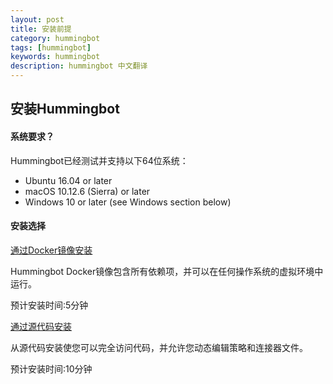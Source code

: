 ```yaml
---
layout: post
title: 安装前提
category: hummingbot
tags: [hummingbot]
keywords: hummingbot
description: hummingbot 中文翻译
---
```


## 安装Hummingbot

#### 系统要求？

Hummingbot已经测试并支持以下64位系统：

- Ubuntu 16.04 or later
- macOS 10.12.6 (Sierra) or later
- Windows 10 or later (see Windows section below)

#### 安装选择

[通过Docker镜像安装](https://docs.hummingbot.io/installation/docker)

Hummingbot Docker镜像包含所有依赖项，并可以在任何操作系统的虚拟环境中运行。

预计安装时间:5分钟

[通过源代码安装](https://docs.hummingbot.io/installation/source)

从源代码安装使您可以完全访问代码，并允许您动态编辑策略和连接器文件。

预计安装时间:10分钟



